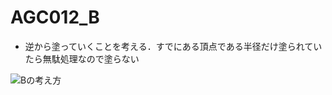# AGC012_B

- 逆から塗っていくことを考える．すでにある頂点である半径だけ塗られていたら無駄処理なので塗らない

![Bの考え方](http://drive.google.com/uc?export=view&id=1qtyTyoDxvmnUpix9ggiUCHAqcHt25LL5)